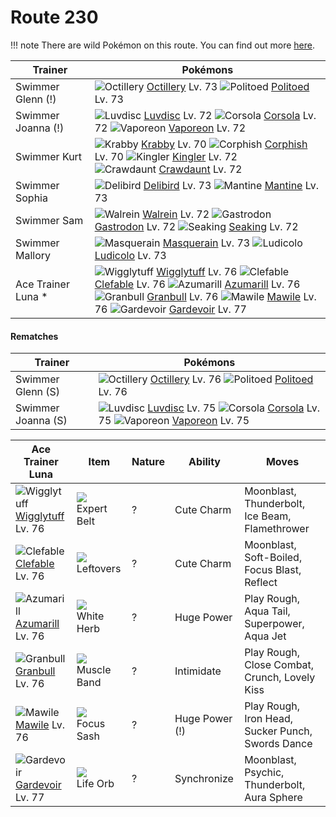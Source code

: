 # Route 230

!!! note
    There are wild Pokémon on this route. You can find out more [here](/wild_pokemon/route_230/).


Trainer            | Pokémons
---                | ---
Swimmer Glenn (!)  | ![][224]  [Octillery] Lv. 73  ![][186]  [Politoed] Lv. 73
Swimmer Joanna (!) | ![][370]  [Luvdisc] Lv. 72  ![][222]  [Corsola] Lv. 72  ![][134]  [Vaporeon] Lv. 72
Swimmer Kurt       | ![][098]  [Krabby] Lv. 70  ![][341]  [Corphish] Lv. 70  ![][099]  [Kingler] Lv. 72 <br> ![][342]  [Crawdaunt] Lv. 72
Swimmer Sophia     | ![][225]  [Delibird] Lv. 73  ![][226]  [Mantine] Lv. 73
Swimmer Sam        | ![][365]  [Walrein] Lv. 72  ![][423]  [Gastrodon] Lv. 72  ![][119]  [Seaking] Lv. 72
Swimmer Mallory    | ![][284]  [Masquerain] Lv. 73  ![][272]  [Ludicolo] Lv. 73
Ace Trainer Luna * | ![][040]  [Wigglytuff] Lv. 76  ![][036]  [Clefable] Lv. 76  ![][184]  [Azumarill] Lv. 76 <br> ![][210]  [Granbull] Lv. 76  ![][303]  [Mawile] Lv. 76  ![][282]  [Gardevoir] Lv. 77

#### Rematches

Trainer            | Pokémons
---                | ---
Swimmer Glenn (S)  | ![][224]  [Octillery] Lv. 76  ![][186]  [Politoed] Lv. 76
Swimmer Joanna (S) | ![][370]  [Luvdisc] Lv. 75  ![][222]  [Corsola] Lv. 75  ![][134]  [Vaporeon] Lv. 75

Ace Trainer Luna    | Item         | Nature | Ability        | Moves
---                 | ---          | ---    | ---            | ---
![][040]<br> [Wigglytuff] Lv. 76      | ![][expert-belt]<br> Expert Belt        | ?        | Cute Charm          | Moonblast, Thunderbolt, Ice Beam, Flamethrower
![][036]<br> [Clefable] Lv. 76        | ![][leftovers]<br> Leftovers            | ?        | Cute Charm          | Moonblast, Soft-Boiled, Focus Blast, Reflect
![][184]<br> [Azumarill] Lv. 76       | ![][white-herb]<br> White Herb          | ?        | Huge Power          | Play Rough, Aqua Tail, Superpower, Aqua Jet
![][210]<br> [Granbull] Lv. 76        | ![][muscle-band]<br> Muscle Band        | ?        | Intimidate          | Play Rough, Close Combat, Crunch, Lovely Kiss
![][303]<br> [Mawile] Lv. 76          | ![][focus-sash]<br> Focus Sash          | ?        | Huge Power (!)      | Play Rough, Iron Head, Sucker Punch, Swords Dance
![][282]<br> [Gardevoir] Lv. 77       | ![][life-orb]<br> Life Orb              | ?        | Synchronize         | Moonblast, Psychic, Thunderbolt, Aura Sphere


[036]: https://raw.githubusercontent.com/PokeAPI/sprites/master/sprites/pokemon/36.png "Clefable"
[040]: https://raw.githubusercontent.com/PokeAPI/sprites/master/sprites/pokemon/40.png "Wigglytuff"
[098]: https://raw.githubusercontent.com/PokeAPI/sprites/master/sprites/pokemon/98.png "Krabby"
[099]: https://raw.githubusercontent.com/PokeAPI/sprites/master/sprites/pokemon/99.png "Kingler"
[119]: https://raw.githubusercontent.com/PokeAPI/sprites/master/sprites/pokemon/119.png "Seaking"
[134]: https://raw.githubusercontent.com/PokeAPI/sprites/master/sprites/pokemon/134.png "Vaporeon"
[184]: https://raw.githubusercontent.com/PokeAPI/sprites/master/sprites/pokemon/184.png "Azumarill"
[186]: https://raw.githubusercontent.com/PokeAPI/sprites/master/sprites/pokemon/186.png "Politoed"
[210]: https://raw.githubusercontent.com/PokeAPI/sprites/master/sprites/pokemon/210.png "Granbull"
[222]: https://raw.githubusercontent.com/PokeAPI/sprites/master/sprites/pokemon/222.png "Corsola"
[224]: https://raw.githubusercontent.com/PokeAPI/sprites/master/sprites/pokemon/224.png "Octillery"
[225]: https://raw.githubusercontent.com/PokeAPI/sprites/master/sprites/pokemon/225.png "Delibird"
[226]: https://raw.githubusercontent.com/PokeAPI/sprites/master/sprites/pokemon/226.png "Mantine"
[272]: https://raw.githubusercontent.com/PokeAPI/sprites/master/sprites/pokemon/272.png "Ludicolo"
[282]: https://raw.githubusercontent.com/PokeAPI/sprites/master/sprites/pokemon/282.png "Gardevoir"
[284]: https://raw.githubusercontent.com/PokeAPI/sprites/master/sprites/pokemon/284.png "Masquerain"
[303]: https://raw.githubusercontent.com/PokeAPI/sprites/master/sprites/pokemon/303.png "Mawile"
[341]: https://raw.githubusercontent.com/PokeAPI/sprites/master/sprites/pokemon/341.png "Corphish"
[342]: https://raw.githubusercontent.com/PokeAPI/sprites/master/sprites/pokemon/342.png "Crawdaunt"
[365]: https://raw.githubusercontent.com/PokeAPI/sprites/master/sprites/pokemon/365.png "Walrein"
[370]: https://raw.githubusercontent.com/PokeAPI/sprites/master/sprites/pokemon/370.png "Luvdisc"
[423]: https://raw.githubusercontent.com/PokeAPI/sprites/master/sprites/pokemon/423.png "Gastrodon"
[Clefable]: /pokemon_changes/036/
[Wigglytuff]: /pokemon_changes/040/
[Krabby]: /pokemon_changes/098/
[Kingler]: /pokemon_changes/099/
[Seaking]: /pokemon_changes/119/
[Vaporeon]: /pokemon_changes/134/
[Azumarill]: /pokemon_changes/184/
[Politoed]: /pokemon_changes/186/
[Granbull]: /pokemon_changes/210/
[Corsola]: /pokemon_changes/222/
[Octillery]: /pokemon_changes/224/
[Delibird]: /pokemon_changes/225/
[Mantine]: /pokemon_changes/226/
[Ludicolo]: /pokemon_changes/272/
[Gardevoir]: /pokemon_changes/282/
[Masquerain]: /pokemon_changes/284/
[Mawile]: /pokemon_changes/303/
[Corphish]: /pokemon_changes/341/
[Crawdaunt]: /pokemon_changes/342/
[Walrein]: /pokemon_changes/365/
[Luvdisc]: /pokemon_changes/370/
[Gastrodon]: /pokemon_changes/423/
[expert-belt]: https://raw.githubusercontent.com/PokeAPI/sprites/master/sprites/items/expert-belt.png
[focus-sash]: https://raw.githubusercontent.com/PokeAPI/sprites/master/sprites/items/focus-sash.png
[white-herb]: https://raw.githubusercontent.com/PokeAPI/sprites/master/sprites/items/white-herb.png
[leftovers]: https://raw.githubusercontent.com/PokeAPI/sprites/master/sprites/items/leftovers.png
[life-orb]: https://raw.githubusercontent.com/PokeAPI/sprites/master/sprites/items/life-orb.png
[muscle-band]: https://raw.githubusercontent.com/PokeAPI/sprites/master/sprites/items/muscle-band.png
